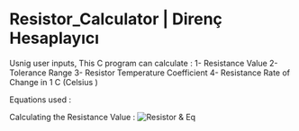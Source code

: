 # Resistor_Calculator | Direnç Hesaplayıcı

Usnig user inputs, This C program  can calculate :
  1- Resistance Value
  2- Tolerance Range
  3- Resistor Temperature Coefficient 
  4- Resistance Rate of Change in 1 C (Celsius )
  
  Equations used :
  
  Calculating the Resistance Value : ![Resistor & Eq](https://circuitdigest.com/sites/default/files/inlineimages/resistor-color-code.png)
